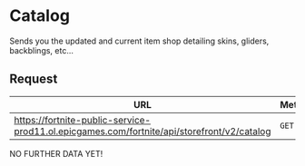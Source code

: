 # Catalog
Sends you the updated and current item shop detailing skins, gliders, backblings, etc...

## Request
| URL | Method |
| - | - |
| https://fortnite-public-service-prod11.ol.epicgames.com/fortnite/api/storefront/v2/catalog | `GET` |

NO FURTHER DATA YET!